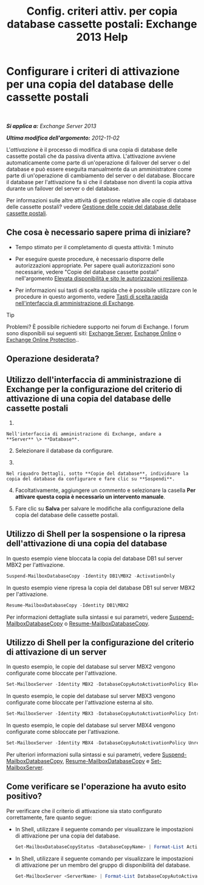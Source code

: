 ﻿---
title: 'Config. criteri attiv. per copia database cassette postali: Exchange 2013 Help'
TOCTitle: Configurare i criteri di attivazione per una copia del database delle cassette postali
ms:assetid: 6b37ed6e-2e36-4688-b485-8fdbb8193ec8
ms:mtpsurl: https://technet.microsoft.com/it-it/library/Dd298046(v=EXCHG.150)
ms:contentKeyID: 50480828
ms.date: 05/22/2018
mtps_version: v=EXCHG.150
ms.translationtype: MT
---

# Configurare i criteri di attivazione per una copia del database delle cassette postali

 

_**Si applica a:** Exchange Server 2013_

_**Ultima modifica dell'argomento:** 2012-11-02_

L'*attivazione* è il processo di modifica di una copia di database delle cassette postali che da passiva diventa attiva. L'attivazione avviene automaticamente come parte di un'operazione di failover del server o del database e può essere eseguita manualmente da un amministratore come parte di un'operazione di cambiamento del server o del database. Bloccare il database per l'attivazione fa sì che il database non diventi la copia attiva durante un failover del server o del database.

Per informazioni sulle altre attività di gestione relative alle copie di database delle cassette postali? vedere [Gestione delle copie del database delle cassette postali](managing-mailbox-database-copies-exchange-2013-help.md).

## Che cosa è necessario sapere prima di iniziare?

  - Tempo stimato per il completamento di questa attività: 1 minuto

  - Per eseguire queste procedure, è necessario disporre delle autorizzazioni appropriate. Per sapere quali autorizzazioni sono necessarie, vedere "Copie del database cassette postali" nell'argomento [Elevata disponibilità e sito le autorizzazioni resilienza](high-availability-and-site-resilience-permissions-exchange-2013-help.md).

  - Per informazioni sui tasti di scelta rapida che è possibile utilizzare con le procedure in questo argomento, vedere [Tasti di scelta rapida nell'interfaccia di amministrazione di Exchange](keyboard-shortcuts-in-the-exchange-admin-center-exchange-online-protection-help.md).


> [!TIP]
> Problemi? È possibile richiedere supporto nei forum di Exchange. I forum sono disponibili sui seguenti siti: <A href="https://go.microsoft.com/fwlink/p/?linkid=60612">Exchange Server</A>, <A href="https://go.microsoft.com/fwlink/p/?linkid=267542">Exchange Online</A> o <A href="https://go.microsoft.com/fwlink/p/?linkid=285351">Exchange Online Protection</A>..



## Operazione desiderata?

## Utilizzo dell'interfaccia di amministrazione di Exchange per la configurazione del criterio di attivazione di una copia del database delle cassette postali

1.  
    
    Nell'interfaccia di amministrazione di Exchange, andare a **Server** \> **Database**.

2.  Selezionare il database da configurare.

3.  
    
    Nel riquadro Dettagli, sotto **Copie del database**, individuare la copia del database da configurare e fare clic su **Sospendi**.

4.  Facoltativamente, aggiungere un commento e selezionare la casella **Per attivare questa copia è necessario un intervento manuale**.

5.  Fare clic su **Salva** per salvare le modifiche alla configurazione della copia del database delle cassette postali.

## Utilizzo di Shell per la sospensione o la ripresa dell'attivazione di una copia del database

In questo esempio viene bloccata la copia del database DB1 sul server MBX2 per l'attivazione.

```powershell
Suspend-MailboxDatabaseCopy -Identity DB1\MBX2 -ActivationOnly
```

In questo esempio viene ripresa la copia del database DB1 sul server MBX2 per l'attivazione.

```powershell
Resume-MailboxDatabaseCopy -Identity DB1\MBX2
```

Per informazioni dettagliate sulla sintassi e sui parametri, vedere [Suspend-MailboxDatabaseCopy](https://technet.microsoft.com/it-it/library/dd351074\(v=exchg.150\)) o [Resume-MailboxDatabaseCopy](https://technet.microsoft.com/it-it/library/dd335220\(v=exchg.150\)).

## Utilizzo di Shell per la configurazione del criterio di attivazione di un server

In questo esempio, le copie del database sul server MBX2 vengono configurate come bloccate per l'attivazione.

```powershell
Set-MailboxServer -Identity MBX2 -DatabaseCopyAutoActivationPolicy Blocked
```

In questo esempio, le copie del database sul server MBX3 vengono configurate come bloccate per l'attivazione esterna al sito.

```powershell
Set-MailboxServer -Identity MBX3 -DatabaseCopyAutoActivationPolicy IntrasiteOnly
```

In questo esempio, le copie del database sul server MBX4 vengono configurate come sbloccate per l'attivazione.

```powershell
Set-MailboxServer -Identity MBX4 -DatabaseCopyAutoActivationPolicy Unrestricted
```

Per ulteriori informazioni sulla sintassi e sui parametri, vedere [Suspend-MailboxDatabaseCopy](https://technet.microsoft.com/it-it/library/dd351074\(v=exchg.150\)), [Resume-MailboxDatabaseCopy](https://technet.microsoft.com/it-it/library/dd335220\(v=exchg.150\)) e [Set-MailboxServer](https://technet.microsoft.com/it-it/library/aa998651\(v=exchg.150\)).

## Come verificare se l'operazione ha avuto esito positivo?

Per verificare che il criterio di attivazione sia stato configurato correttamente, fare quanto segue:

  - In Shell, utilizzare il seguente comando per visualizzare le impostazioni di attivazione per una copia del database.
    
    ```powershell
    Get-MailboxDatabaseCopyStatus <DatabaseCopyName> | Format-List ActivationSuspended
    ```

  - In Shell, utilizzare il seguente comando per visualizzare le impostazioni di attivazione per un membro del gruppo di disponibilità del database.
    
    ```powershell
    Get-MailboxServer <ServerName> | Format-List DatabaseCopyAutoActivationPolicy
    ```

